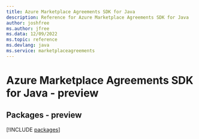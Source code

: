 ```yaml
---
title: Azure Marketplace Agreements SDK for Java
description: Reference for Azure Marketplace Agreements SDK for Java
author: joshfree
ms.author: jfree
ms.data: 12/09/2022
ms.topic: reference
ms.devlang: java
ms.service: marketplaceagreements
---
```

# Azure Marketplace Agreements SDK for Java - preview
## Packages - preview
[!INCLUDE [packages](marketplace-agreements-index.md)]